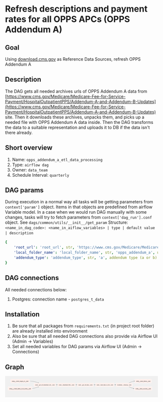# Refresh descriptions and payment rates for all OPPS APCs (OPPS Addendum A)

## Goal

Using [download.cms.gov](https://download.cms.gov/) as Reference Data Sources, refresh OPPS Addendum A

## Description

The DAG gets all needed archives urls of OPPS Addendum A data from
[https://www.cms.gov/Medicare/Medicare-Fee-for-Service-Payment/HospitalOutpatientPPS/Addendum-A-and-Addendum-B-Updates](https://www.cms.gov/Medicare/Medicare-Fee-for-Service-Payment/HospitalOutpatientPPS/Addendum-A-and-Addendum-B-Updates)
site. Then it downloads these archives, unpacks them, and picks up a needed file with OPPS Addendum A data inside. Then the
DAG transforms the data to a suitable representation and uploads it to DB if the data isn't there already.

## Short overview

1. Name: `opps_addendum_a_etl_data_processing`
2. Type: `airflow dag`
3. Owner: `data_team`
4. Schedule Interval: `quarterly`

## DAG params
During execution in a normal way all tasks will be getting parameters from `context['param']` object. 
Items in that objects are predefined from airflow Variable model. 
In a case when we would run DAG manually with some changes, tasks will try to fetch parameters from `context['dag_run'].conf`
object. See `dags/common/utils/__init__/get_param`
Structure:
    `<name_in_dag_code>: <name_in_aiflow_variables> | type | default value | description`

```yaml
{
    'root_url': 'root_url', str, 'https://www.cms.gov/Medicare/Medicare-Fee-for-Service-Payment/HospitalOutpatientPPS/Addendum-A-and-Addendum-B-Updates', root url page
    'local_folder_name': 'local_folder_name', str, 'opps_addendum_a', url where zip files will be uploaded temporarily
    'addendum_type': 'addendum_type', str, 'a', addendum type (a or b)
}
```
## DAG connections

All needed connections below:
1. Postgres: connection name - `postgres_t_data`

## Installation

1. Be sure that all packages from `requirements.txt` (in project root folder) are already installed into environment
2. Also be sure that all needed DAG connections also provide via Airflow UI (Admin -> Variables)
3. Set all needed variables for DAG params via Airflow UI (Admin -> Connections)

## Graph

![Graph Tree](docs/img.png "DAG Graph")
